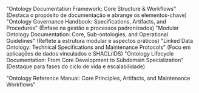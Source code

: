 "Ontology Documentation Framework: Core Structure & Workflows"
(Destaca o propósito de documentação e abrange os elementos-chave)
"Ontology Governance Handbook: Specifications, Artifacts, and Procedures"
(Ênfase na gestão e processos padronizados)
"Modular Ontology Documentation: Core, Sub-ontologies, and Operational Guidelines"
(Reflete a estrutura modular e aspectos práticos)
"Linked Data Ontology: Technical Specifications and Maintenance Protocols"
(Foco em aplicações de dados vinculados e SHACL/IDS)
"Ontology Lifecycle Documentation: From Core Development to Subdomain Specialization"
(Destaque para fases do ciclo de vida e escalabilidade)


"Ontology Reference Manual: Core Principles, Artifacts, and Maintenance Workflows"
